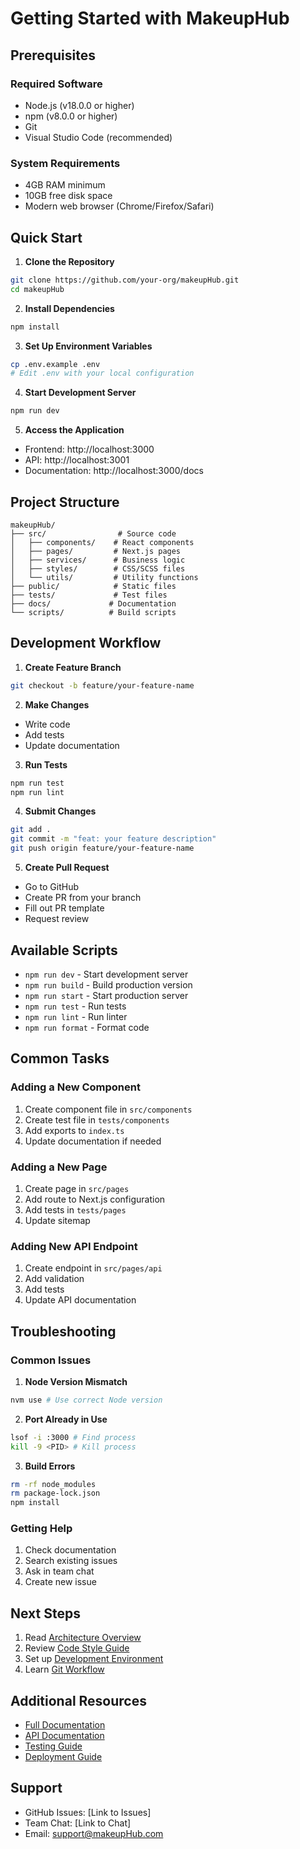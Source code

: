 # Getting Started with MakeupHub

## Prerequisites

### Required Software
- Node.js (v18.0.0 or higher)
- npm (v8.0.0 or higher)
- Git
- Visual Studio Code (recommended)

### System Requirements
- 4GB RAM minimum
- 10GB free disk space
- Modern web browser (Chrome/Firefox/Safari)

## Quick Start

1. **Clone the Repository**
```bash
git clone https://github.com/your-org/makeupHub.git
cd makeupHub
```

2. **Install Dependencies**
```bash
npm install
```

3. **Set Up Environment Variables**
```bash
cp .env.example .env
# Edit .env with your local configuration
```

4. **Start Development Server**
```bash
npm run dev
```

5. **Access the Application**
- Frontend: http://localhost:3000
- API: http://localhost:3001
- Documentation: http://localhost:3000/docs

## Project Structure

```
makeupHub/
├── src/                # Source code
│   ├── components/    # React components
│   ├── pages/         # Next.js pages
│   ├── services/      # Business logic
│   ├── styles/        # CSS/SCSS files
│   └── utils/         # Utility functions
├── public/            # Static files
├── tests/             # Test files
├── docs/             # Documentation
└── scripts/          # Build scripts
```

## Development Workflow

1. **Create Feature Branch**
```bash
git checkout -b feature/your-feature-name
```

2. **Make Changes**
- Write code
- Add tests
- Update documentation

3. **Run Tests**
```bash
npm run test
npm run lint
```

4. **Submit Changes**
```bash
git add .
git commit -m "feat: your feature description"
git push origin feature/your-feature-name
```

5. **Create Pull Request**
- Go to GitHub
- Create PR from your branch
- Fill out PR template
- Request review

## Available Scripts

- `npm run dev` - Start development server
- `npm run build` - Build production version
- `npm run start` - Start production server
- `npm run test` - Run tests
- `npm run lint` - Run linter
- `npm run format` - Format code

## Common Tasks

### Adding a New Component
1. Create component file in `src/components`
2. Create test file in `tests/components`
3. Add exports to `index.ts`
4. Update documentation if needed

### Adding a New Page
1. Create page in `src/pages`
2. Add route to Next.js configuration
3. Add tests in `tests/pages`
4. Update sitemap

### Adding New API Endpoint
1. Create endpoint in `src/pages/api`
2. Add validation
3. Add tests
4. Update API documentation

## Troubleshooting

### Common Issues

1. **Node Version Mismatch**
```bash
nvm use # Use correct Node version
```

2. **Port Already in Use**
```bash
lsof -i :3000 # Find process
kill -9 <PID> # Kill process
```

3. **Build Errors**
```bash
rm -rf node_modules
rm package-lock.json
npm install
```

### Getting Help

1. Check documentation
2. Search existing issues
3. Ask in team chat
4. Create new issue

## Next Steps

1. Read [Architecture Overview](../../architecture/OVERVIEW.md)
2. Review [Code Style Guide](../development/CODE_STYLE.md)
3. Set up [Development Environment](./DEVELOPMENT.md)
4. Learn [Git Workflow](../development/GIT_WORKFLOW.md)

## Additional Resources

- [Full Documentation](../../TABLE_OF_CONTENTS.md)
- [API Documentation](../../api/README.md)
- [Testing Guide](../testing/STRATEGY.md)
- [Deployment Guide](../deployment/DEPLOYMENT.md)

## Support

- GitHub Issues: [Link to Issues]
- Team Chat: [Link to Chat]
- Email: support@makeupHub.com

